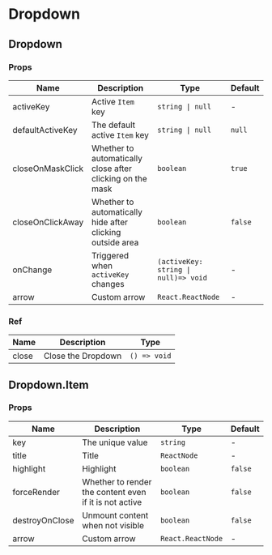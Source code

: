 # Dropdown <Experimental></Experimental>

<code src="./demos/demo1.tsx"></code>
<code src="./demos/demo2.tsx"></code>
<code src="./demos/demo3.tsx"></code>

## Dropdown

### Props

| Name             | Description                                               | Type                                 | Default |
| ---------------- | --------------------------------------------------------- | ------------------------------------ | ------- |
| activeKey        | Active `Item` key                                         | `string \| null`                     | -       |
| defaultActiveKey | The default active `Item` key                             | `string \| null`                     | `null`  |
| closeOnMaskClick | Whether to automatically close after clicking on the mask | `boolean`                            | `true`  |
| closeOnClickAway | Whether to automatically hide after clicking outside area | `boolean`                            | `false` |
| onChange         | Triggered when `activeKey` changes                        | `(activeKey: string \| null)=> void` | -       |
| arrow            | Custom arrow                                              | `React.ReactNode`                    | -       |

### Ref

| Name  | Description        | Type         |
| ----- | ------------------ | ------------ |
| close | Close the Dropdown | `() => void` |

## Dropdown.Item

### Props

| Name           | Description                                            | Type              | Default |
| -------------- | ------------------------------------------------------ | ----------------- | ------- |
| key            | The unique value                                       | `string`          | -       |
| title          | Title                                                  | `ReactNode`       | -       |
| highlight      | Highlight                                              | `boolean`         | `false` |
| forceRender    | Whether to render the content even if it is not active | `boolean`         | `false` |
| destroyOnClose | Unmount content when not visible                       | `boolean`         | `false` |
| arrow          | Custom arrow                                           | `React.ReactNode` | -       |
